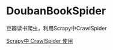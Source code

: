 # DoubanBookSpider
豆瓣读书爬虫，利用Scrapy中CrawlSpider

[Scrapy中 CrawlSpider 使用](https://zhuanlan.zhihu.com/p/84554363)

